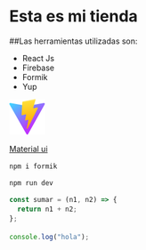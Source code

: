 # Esta es mi tienda

##Las herramientas utilizadas son:

- React Js
- Firebase
- Formik
- Yup

![](/public/vite.svg)

[Material ui](www.materialui.com)

```
npm i formik
```

```
npm run dev
```

```javascript
const sumar = (n1, n2) => {
  return n1 + n2;
};

console.log("hola");
```
